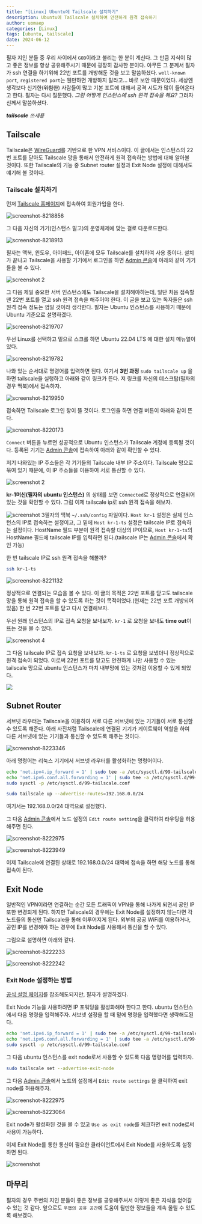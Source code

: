 ```yaml
---
title: "[Linux] Ubuntu에 Tailscale 설치하기"
description: Ubuntu에 Tailscale 설치하여 안전하게 원격 접속하기
author: uomaep
categories: [Linux]
tags: [ubuntu, tailscale]
date: 2024-06-12
---
```


필자 지인 분들 중 우리 사이에서 `GOD`이라고 불리는 한 분이 계신다. 그 만큼 지식이 많고 좋은 정보를 항상 공유해주시기 때문에 굉장히 감사한 분이다. 아무튼 그 분께서 필자가 ssh 연결을 하기위해 22번 포트를 개방해둔 것을 보고 말씀하셨다. `well-known port`, `registered port`는 웬만하면 개방하지 말라고... 바로 보안 때문이었다. 세상엔 생각보다 신기한(~~위험한~~) 사람들이 많고 기본 포트에 대해서 공격 시도가 많이 들어온다고 한다. 필자는 다시 질문했다. *그럼 어떻게 인스턴스에 ssh 원격 접속을 해요?* 그러자 신께서 말씀하셨다.  

***tailscale** 쓰세용*  

## Tailscale

Tailscale은 [WireGuard](https://www.wireguard.com/)를 기반으로 한 VPN 서비스이다. 이 글에서는 인스턴스의 22번 포트를 닫아도 Tailscale 망을 통해서 안전하게 원격 접속하는 방법에 대해 알아볼 것이다. 또한 Tailscale의 기능 중 Subnet router 설정과 Exit Node 설정에 대해서도 얘기해 볼 것이다.  

### Tailscale 설치하기

먼저 [Tailscale 홈페이지](https://tailscale.com/)에 접속하여 회원가입을 한다.  

 ![screenshot-8218856](https://github.com/user-attachments/assets/a49d6376-31e1-4002-ab9a-f3160e2e9e72)

그 다음 자신의 기기(인스턴스 말고)의 운영체제에 맞는 걸로 다운로드한다.  

![screenshot-8218913](https://github.com/user-attachments/assets/68be9f84-973d-4ba7-8249-c1ed964ce79c)

필자는 맥북, 윈도우, 아이패드, 아이폰에 모두 Tailscale를 설치하여 사용 중이다. 설치가 끝나고 Tailscale을 사용할 기기에서 로그인을 하면 [Admin 콘솔](https://login.tailscale.com/admin/machines)에 아래와 같이 기기들을 볼 수 있다.  

![screenshot 2](https://github.com/user-attachments/assets/5fa3528d-7be3-4f11-87a8-ef8a88ff8711)

그 다음 제일 중요한 서버 인스턴스에도 Tailscale을 설치해야하는데, 일단 처음 접속할 땐 22번 포트를 열고 ssh 원격 접속을 해주어야 한다. 이 글을 보고 있는 독자들은 ssh 원격 접속 정도는 껌일 것이라 생각한다. 필자는 Ubuntu 인스턴스를 사용하기 때문에 Ubuntu 기준으로 설명하겠다.  

![screenshot-8219707](https://github.com/user-attachments/assets/dc2dfc61-d8be-4e6c-995d-70b711070ff3)

우선 Linux를 선택하고 밑으로 스크롤 하면 Ubuntu 22.04 LTS 에 대한 설치 메뉴얼이 있다.    

![screenshot-8219782](https://github.com/user-attachments/assets/dacb6bb1-a703-40bb-8aba-5209842310c2)

나와 있는 순서대로 명령어를 입력하면 된다. 여기서  **3번 과정** `sudo tailscale up` 을 하면 tailscale을 실행하고 아래와 같이 링크가 뜬다. 저 링크를 자신의 데스크탑(필자의 경우 맥북)에서 접속하자. 

![screenshot-8219950](https://github.com/user-attachments/assets/6015034c-7c1f-4bc0-8391-bd28571815b8)  

접속하면 Tailscale 로그인 창이 뜰 것이다. 로그인을 하면 연결 버튼이 아래와 같이 뜬다.  

![screenshot-8220173](https://github.com/user-attachments/assets/57a0c9cc-3f62-4b4e-89b4-fdf08b28ba16)

`Connect` 버튼을 누르면 성공적으로 Ubuntu 인스턴스가 Tailscale 계정에 등록될 것이다.  등록된 기기는 [Admin 콘솔](https://login.tailscale.com/admin/machines)에 접속하여 아래와 같이 확인할 수 있다.  

저기 나와있는 IP 주소들은 각 기기들의 Tailscale 내부 IP 주소이다. Tailscale 망으로 묶여 있기 때문에, 이 IP 주소들을 이용하여 서로 통신할 수 있다.

![screenshot 2](https://github.com/user-attachments/assets/5fa3528d-7be3-4f11-87a8-ef8a88ff8711)

  

**kr-1머신(필자의 ubuntu 인스턴스)** 의 상태를 보면 `Connected`로 정상적으로 연결되어있는 것을 확인할 수 있다. 그럼 이제 tailscale ip로 ssh 원격 접속을 해보자.  

![screenshot 3](https://github.com/user-attachments/assets/83ee13bf-55bf-4d0a-8c8e-83b022c74db6)필자의 맥북 `~/.ssh/config` 파일이다. `Host kr-1` 설정은 실제 인스턴스의 IP로 접속하는 설정이고, 그 밑에 `Host kr-1-ts` 설정은 tailscale IP로 접속하는 설정이다. HostName 필드 부분이 원격 접속할 대상의 IP이므로, `Host kr-1-ts`의 HostName 필드에 tailscale IP를 입력하면 된다.(tailscale IP는 [Admin 콘솔](https://login.tailscale.com/admin/machines)에서 확인 가능)  

한 번 tailscale IP로 ssh 원격 접속을 해볼까?  

```bash 
ssh kr-1-ts
```

![screenshot-8221132](https://github.com/user-attachments/assets/bd4268b5-8f47-499f-a225-b415bf5a1c5f)

정상적으로 연결되는 모습을 볼 수 있다. 이 글의 목적은 22번 포트를 닫고도 tailscale 망을 통해 원격 접속을 할 수 있도록 하는 것이 목적이었다.(현재는 22번 포트 개방되어 있음) 한 번 22번 포트를 닫고 다시 연결해보자.    

우선 원래 인스턴스의 IP로 접속 요청을 보내보자. `kr-1` 로 요청을 보내도 **time out**이 뜨는 것을 볼 수 있다.

![screenshot 4](https://github.com/user-attachments/assets/1bd77b28-c570-4138-a452-b24c25980e79)  

그 다음 tailscale IP로 접속 요청을 보내보자. `kr-1-ts` 로 요청을 보냈더니 정상적으로 원격 접속이 되었다. 이로써 22번 포트를 닫고도 안전하게 나만 사용할 수 있는 tailscale 망으로 ubuntu 인스턴스가 마치 내부망에 있는 것처럼 이용할 수 있게 되었다.

![](https://github.com/user-attachments/assets/87b4403a-6510-4f76-b62f-bd80bec81162)

## Subnet Router

서브넷 라우터는 Tailscale을 이용하여 서로 다른 서브넷에 있는 기기들이 서로 통신할 수 있도록 해준다. 아래 사진처럼 Tailscale에 연결된 기기가 게이트웨이 역할을 하여 다른 서브넷에 있는 기기들과 통신할 수 있도록 해주는 것이다.  

  

![screenshot-8223346](https://github.com/user-attachments/assets/8b256753-5787-4a75-93ae-906d44d08bf9)

  

아래 명령어는 리눅스 기기에서 서브넷 라우터를 활성화하는 명령어이다.  

```bash
echo 'net.ipv4.ip_forward = 1' | sudo tee -a /etc/sysctl.d/99-tailscale.conf
echo 'net.ipv6.conf.all.forwarding = 1' | sudo tee -a /etc/sysctl.d/99-tailscale.conf
sudo sysctl -p /etc/sysctl.d/99-tailscale.conf

sudo tailscale up --advertise-routes=192.168.0.0/24
```

여기서는 192.168.0.0/24 대역으로 설정했다.  

그 다음 [Admin 콘솔](https://login.tailscale.com/admin/machines)에서 노드 설정의 `Edit route setting`을 클릭하여 라우팅을 허용해주면 된다.  

![screenshot-8222975](https://github.com/user-attachments/assets/367a0f75-0c5e-4816-989d-c15b419086c5)

![screenshot-8223949](https://github.com/user-attachments/assets/441addb2-64e5-487b-bc8f-f0e8cab7dfca)

이제 Tailscale에 연결된 상태로 192.168.0.0/24 대역에 접속을 하면 해당 노드를 통해 접속이 된다.  

## Exit Node

일반적인 VPN이라면 연결하는 순간 모든 트래픽이 VPN을 통해 나가게 되면서 공인 IP 또한 변경되게 된다. 하지만 Tailscale의 경우에는 Exit Node를 설정하지 않는다면 각 노드들의 통신만 Tailscale을 통해 이루어지게 된다. 외부의 공공 WiFi를 이용하거나, 공인 IP를 변경해야 하는 경우에 Exit Node를 사용해서 통신을 할 수 있다.  

그림으로 설명하면 아래와 같다.  

![screenshot-8222233](https://github.com/user-attachments/assets/83492284-8648-407c-9aed-fbfd75fdf652)

![screenshot-8222242](https://github.com/user-attachments/assets/05fcc7b5-5468-4ed7-b9d6-87d02c0a8144)

### Exit Node 설정하는 방법

[공식 설명 페이지](https://tailscale.com/kb/1103/exit-nodes)를 참조해도되지만, 필자가 설명하겠다.  

Exit Node 기능을 사용하려면 IP 포워딩을 활성화해야 한다고 한다. ubuntu 인스턴스에서 다음 명령을 입력해주자. 서브넷 설정을 할 때 밑에 명령을 입력했다면 생략해도된다.

```bash
echo 'net.ipv4.ip_forward = 1' | sudo tee -a /etc/sysctl.d/99-tailscale.conf
echo 'net.ipv6.conf.all.forwarding = 1' | sudo tee -a /etc/sysctl.d/99-tailscale.conf
sudo sysctl -p /etc/sysctl.d/99-tailscale.conf
```

그 다음 ubuntu 인스턴스를 exit node로서 사용할 수 있도록 다음 명령어를 입력하자.

``` bash
sudo tailscale set --advertise-exit-node
```

그 다음 [Admin 콘솔](https://login.tailscale.com/admin/machines)에서 노드의 설정에서  `Edit route settings` 을 클릭하여 exit node를 허용해주자.

![screenshot-8222975](https://github.com/user-attachments/assets/089f43db-3a88-440c-8d1e-a88c8ec89398)

![screenshot-8223064](https://github.com/user-attachments/assets/464cb982-fa57-4000-a3e0-8d26281f76ab)

Exit node가 활성화된 것을 볼 수 있고 `Use as exit node`를 체크하면 exit node로써 사용이 가능하다.  

이제 Exit Node를 통한 통신이 필요한 클라이언트에서 Exit Node를 사용하도록 설정하면 된다.

![screenshot](https://github.com/user-attachments/assets/b8c20789-7fa0-49aa-9995-505c721a549f)

## 마무리

필자의 경우 주변의 지인 분들이 좋은 정보를 공유해주셔서 이렇게 좋은 지식을 얻어갈 수 있는 것 같다. 앞으로도 `우맵의 공유 공간`에 도움이 될만한 정보들을 계속 올릴 수 있도록 해보겠다.